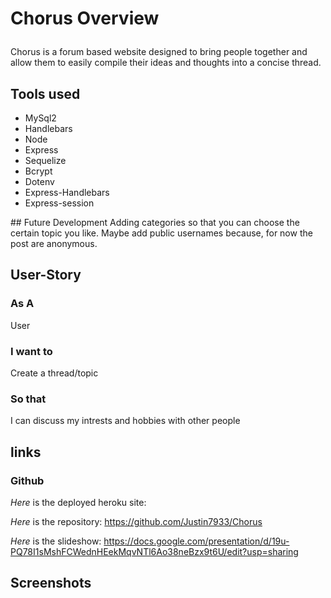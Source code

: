 # Chorus Overview<p>
Chorus is a forum based website designed to bring people together and allow them to easily compile their ideas and thoughts into a concise thread.<p>
## Tools used 
  <ul>
  <li>MySql2</li>
  <li>Handlebars</li>
  <li>Node</li>
  <li>Express</li>
  <li>Sequelize</li>
  <li>Bcrypt</li>
  <li>Dotenv</li>
  <li>Express-Handlebars</li>
  <li>Express-session</li>
</ul>
## Future Development
Adding categories so that you can choose the certain topic you like. Maybe add public usernames because, for now the post are anonymous.<p>

## User-Story 
### As A 
  User

### I want to
  Create a thread/topic

### So that 
I can discuss my intrests and hobbies with other people

## links 
### Github
*Here* is the deployed heroku site:<p>
*Here* is the repository: https://github.com/Justin7933/Chorus<p>
*Here* is the slideshow: https://docs.google.com/presentation/d/19u-PQ78I1sMshFCWednHEekMqvNTl6Ao38neBzx9t6U/edit?usp=sharing<p>

## Screenshots
